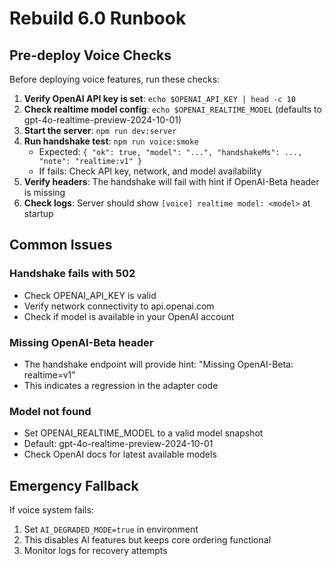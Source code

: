 # Rebuild 6.0 Runbook

## Pre-deploy Voice Checks

Before deploying voice features, run these checks:

1. **Verify OpenAI API key is set**: `echo $OPENAI_API_KEY | head -c 10`
2. **Check realtime model config**: `echo $OPENAI_REALTIME_MODEL` (defaults to gpt-4o-realtime-preview-2024-10-01)
3. **Start the server**: `npm run dev:server`
4. **Run handshake test**: `npm run voice:smoke`
   - Expected: `{ "ok": true, "model": "...", "handshakeMs": ..., "note": "realtime:v1" }`
   - If fails: Check API key, network, and model availability
5. **Verify headers**: The handshake will fail with hint if OpenAI-Beta header is missing
6. **Check logs**: Server should show `[voice] realtime model: <model>` at startup

## Common Issues

### Handshake fails with 502
- Check OPENAI_API_KEY is valid
- Verify network connectivity to api.openai.com
- Check if model is available in your OpenAI account

### Missing OpenAI-Beta header
- The handshake endpoint will provide hint: "Missing OpenAI-Beta: realtime=v1"
- This indicates a regression in the adapter code

### Model not found
- Set OPENAI_REALTIME_MODEL to a valid model snapshot
- Default: gpt-4o-realtime-preview-2024-10-01
- Check OpenAI docs for latest available models

## Emergency Fallback

If voice system fails:
1. Set `AI_DEGRADED_MODE=true` in environment
2. This disables AI features but keeps core ordering functional
3. Monitor logs for recovery attempts